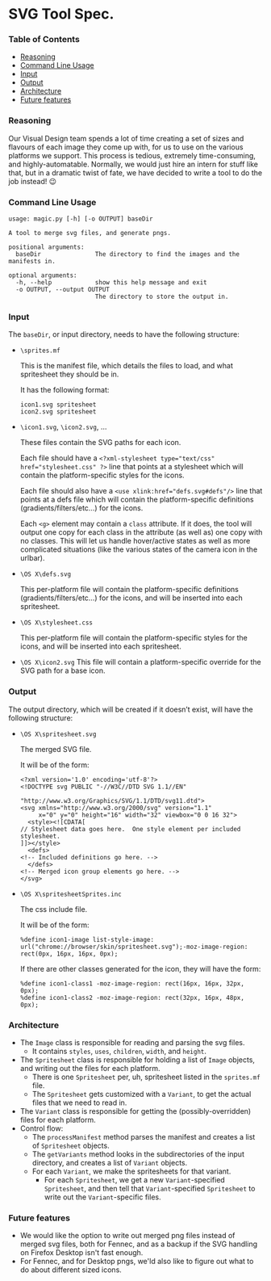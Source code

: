 SVG Tool Spec.
==============

### Table of Contents
* [Reasoning](#reasoning)
* [Command Line Usage](#commandlineusage)
* [Input](#input)
* [Output](#output)
* [Architecture](#architecture)
* [Future features](#futurefeatures)


### Reasoning

Our Visual Design team spends a lot of time creating a set of sizes and
flavours of each image they come up with, for us to use on the various
platforms we support.  This process is tedious, extremely time-consuming,
and highly-automatable.  Normally, we would just hire an intern for stuff
like that, but in a dramatic twist of fate, we have decided to write a
tool to do the job instead!  :wink:


### Command Line Usage

```
usage: magic.py [-h] [-o OUTPUT] baseDir

A tool to merge svg files, and generate pngs.

positional arguments:
  baseDir               The directory to find the images and the manifests in.

optional arguments:
  -h, --help            show this help message and exit
  -o OUTPUT, --output OUTPUT
                        The directory to store the output in.
```


### Input

The `baseDir`, or input directory, needs to have the following structure:

* `\sprites.mf`

  This is the manifest file, which details the files to load, and what
  spritesheet they should be in.

  It has the following format:
  ```
  icon1.svg spritesheet
  icon2.svg spritesheet
  ```

* `\icon1.svg`, `\icon2.svg`, …

  These files contain the SVG paths for each icon.

  Each file should have a
  `<?xml-stylesheet type="text/css" href="stylesheet.css" ?>` line that
  points at a stylesheet which will contain the platform-specific styles
  for the icons.

  Each file should also have a `<use xlink:href="defs.svg#defs"/>` line
  that points at a defs file which will contain the platform-specific
  definitions (gradients/filters/etc…) for the icons.

  Each `<g>` element may contain a `class` attribute.  If it does, the
  tool will output one copy for each class in the attribute (as well as)
  one copy with no classes.  This will let us handle hover/active states
  as well as more complicated situations (like the various states of the
  camera icon in the urlbar).


* `\OS X\defs.svg`

  This per-platform file will contain the platform-specific definitions
  (gradients/filters/etc…) for the icons, and will be inserted into each
  spritesheet.

* `\OS X\stylesheet.css`

  This per-platform file will contain the platform-specific styles
  for the icons, and will be inserted into each
  spritesheet.

* `\OS X\icon2.svg`
  This file will contain a platform-specific override for the SVG path
  for a base icon.


### Output

The output directory, which will be created if it doesn’t exist, will
have the following structure:

* `\OS X\spritesheet.svg`

  The merged SVG file.

  It will be of the form:
  ```
  <?xml version='1.0' encoding='utf-8'?>
  <!DOCTYPE svg PUBLIC "-//W3C//DTD SVG 1.1//EN"
                       "http://www.w3.org/Graphics/SVG/1.1/DTD/svg11.dtd">
  <svg xmlns="http://www.w3.org/2000/svg" version="1.1"
       x="0" y="0" height="16" width="32" viewbox="0 0 16 32">
    <style><![CDATA[
  // Stylesheet data goes here.  One style element per included stylesheet.
  ]]></style>
    <defs>
  <!-- Included definitions go here. -->
    </defs>
  <!-- Merged icon group elements go here. -->
  </svg>
  ```

* `\OS X\spritesheetSprites.inc`

  The css include file.

  It will be of the form:
  ```
  %define icon1-image list-style-image: url("chrome://browser/skin/spritesheet.svg");-moz-image-region: rect(0px, 16px, 16px, 0px);
  ```

  If there are other classes generated for the icon, they will have the form:
  ```
  %define icon1-class1 -moz-image-region: rect(16px, 16px, 32px, 0px);
  %define icon1-class2 -moz-image-region: rect(32px, 16px, 48px, 0px);
  ```



### Architecture

* The `Image` class is responsible for reading and parsing the svg files.
    * It contains `styles`, `uses`, `children`, `width`, and `height`.
* The `Spritesheet` class is responsible for holding a list of `Image`
  objects, and writing out the files for each platform.
    * There is one `Spritesheet` per, uh, spritesheet listed in the
      `sprites.mf` file.
    * The `Spritesheet` gets customized with a `Variant`, to get the actual
      files that we need to read in.
* The `Variant` class is responsible for getting the (possibly-overridden)
  files for each platform.
* Control flow:
    * The `processManifest` method parses the manifest and creates a list of
      `Spritesheet` objects.
    * The `getVariants` method looks in the subdirectories of the input
      directory, and creates a list of `Variant` objects.
    * For each `Variant`, we make the spritesheets for that variant.
        * For each `Spritesheet`, we get a new `Variant`-specified
          `Spritesheet`, and then tell that `Variant`-specified `Spritesheet`
          to write out the `Variant`-specific files.

### Future features

* We would like the option to write out merged png files instead of merged svg
  files, both for Fennec, and as a backup if the SVG handling on Firefox
  Desktop isn't fast enough.
* For Fennec, and for Desktop pngs, we'ld also like to figure out what to do
  about different sized icons.
